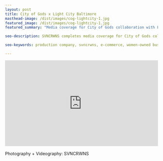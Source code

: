 ```yaml
---
layout: post
title: City of Gods x Light City Baltimore
masthead-image: /dist/images/cog-lightcity-1.jpg
featured_image: /dist/images/cog-lightcity-1.jpg
featured_summary: "Media coverage for City of Gods collaboration with Light City, April 2018"

seo-description: SVNCRWNS completes media coverage for City of Gods collaboration with Baltimore's festival, Light City.

seo-keywords: production company, svncrwns, e-commerce, women-owned businesses, creative team, consulting, business operations, launch my brand, manage my brand, photography, videography, special projects

---
```


<div style="padding:56.25% 0 0 0;position:relative;"><iframe src="https://player.vimeo.com/video/306005679?portrait=0" style="position:absolute;top:0;left:0;width:100%;height:100%;" frameborder="0" webkitallowfullscreen mozallowfullscreen allowfullscreen></iframe></div><script src="https://player.vimeo.com/api/player.js"></script>

<br/>
Photography + Videography: SVNCRWNS